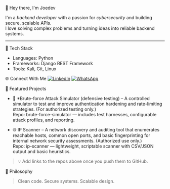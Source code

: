 👋 Hey there, I'm Joedev

I'm a *backend developer* with a passion for *cybersecurity* and building secure, scalable APIs.  
I love solving complex problems and turning ideas into reliable backend systems.

---

🧠 Tech Stack
- Languages: Python  
- Frameworks: Django REST Framework  
- Tools: Kali, Git, Linux  


🌐 Connect With Me
[![LinkedIn](https://img.shields.io/badge/LinkedIn-0A66C2?style=flat&logo=linkedin&logoColor=white)](https://linkedin.com/in/joshua-eke-1aa79a337)
[![WhatsApp](https://img.shields.io/badge/WhatsApp-25D366?style=flat&logo=whatsapp&logoColor=white)](https://wa.me/2348012345678)


🚀 Featured Projects
- 🔐 *Brute-force Attack Simulator (defensive testing) – A controlled simulator to test and improve authentication hardening and rate-limiting strategies. (For authorized testing only.)  
  Repo: brute-force-simulator — includes test harnesses, configurable attack profiles, and reporting.

- 🌐 IP Scanner – A network discovery and auditing tool that enumerates reachable hosts, common open ports, and basic fingerprinting for internal network security assessments. (Authorized use only.)  
  Repo: ip-scanner — lightweight, scriptable scanner with CSV/JSON output and basic heuristics.

> 💡 Add links to the repos above once you push them to GitHub.

🖤 Philosophy
> Clean code. Secure systems. Scalable design.
